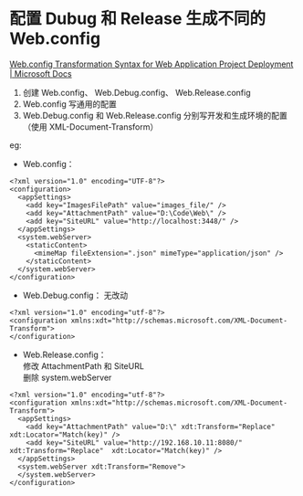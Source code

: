 # 配置 Dubug 和 Release 生成不同的 Web.config

[Web.config Transformation Syntax for Web Application Project Deployment | Microsoft Docs](https://docs.microsoft.com/en-us/previous-versions/dd465326(v=vs.100))

1.  创建 Web.config、 Web.Debug.config、 Web.Release.config
2.  Web.config 写通用的配置
3.  Web.Debug.config 和 Web.Release.config 分别写开发和生成环境的配置（使用 XML-Document-Transform）

eg:  

-   Web.config：

<!---->

    <?xml version="1.0" encoding="UTF-8"?>
    <configuration>
      <appSettings>
        <add key="ImagesFilePath" value="images_file/" />
        <add key="AttachmentPath" value="D:\Code\Web\" />
        <add key="SiteURL" value="http://localhost:3448/" />
      </appSettings>
      <system.webServer>
        <staticContent>
          <mimeMap fileExtension=".json" mimeType="application/json" />
        </staticContent>
      </system.webServer>
    </configuration>

-   Web.Debug.config：
    无改动

<!---->

    <?xml version="1.0" encoding="utf-8"?>
    <configuration xmlns:xdt="http://schemas.microsoft.com/XML-Document-Transform">
    </configuration>

-   Web.Release.config：\
    修改 AttachmentPath 和 SiteURL\
    删除 system.webServer

<!---->

    <?xml version="1.0" encoding="utf-8"?>
    <configuration xmlns:xdt="http://schemas.microsoft.com/XML-Document-Transform">
      <appSettings>
        <add key="AttachmentPath" value="D:\" xdt:Transform="Replace" xdt:Locator="Match(key)" />
        <add key="SiteURL" value="http://192.168.10.11:8080/" xdt:Transform="Replace"  xdt:Locator="Match(key)" />
      </appSettings>
      <system.webServer xdt:Transform="Remove">
      </system.webServer>
    </configuration>

